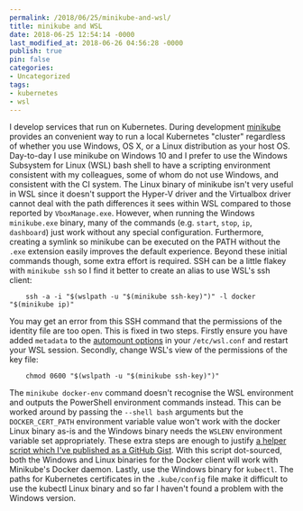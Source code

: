 ```yaml
---
permalink: /2018/06/25/minikube-and-wsl/
title: minikube and WSL
date: 2018-06-25 12:54:14 -0000
last_modified_at: 2018-06-26 04:56:28 -0000
publish: true
pin: false
categories:
- Uncategorized
tags:
- kubernetes
- wsl
---
```

I develop services that run on Kubernetes. During development [minikube](https://github.com/kubernetes/minikube) provides an convenient way to run a local Kubernetes "cluster" regardless of whether you use Windows, OS X, or a Linux distribution as your host OS. Day-to-day I use minikube on Windows 10 and I prefer to use the Windows Subsystem for Linux (WSL) bash shell to have a scripting environment consistent with my colleagues, some of whom do not use Windows, and consistent with the CI system. The Linux binary of minikube isn't very useful in WSL since it doesn't support the Hyper-V driver and the Virtualbox driver cannot deal with the path differences it sees within WSL compared to those reported by `VboxManage.exe`. However, when running the Windows `minikube.exe` binary, many of the commands (e.g. `start`, `stop`, `ip`, `dashboard`) just work without any special configuration. Furthermore, creating a symlink so minikube can be executed on the PATH without the `.exe` extension easily improves the default experience. Beyond these initial commands though, some extra effort is required. SSH can be a little flakey with `minikube ssh` so I find it better to create an alias to use WSL's ssh client:
  
        ssh -a -i "$(wslpath -u "$(minikube ssh-key)")" -l docker "$(minikube ip)"

You may get an error from this SSH command that the permissions of the identity file are too open. This is fixed in two steps. Firstly ensure you have added `metadata` to the [automount options](https://blogs.msdn.microsoft.com/commandline/2018/02/07/automatically-configuring-wsl/) in your `/etc/wsl.conf` and restart your WSL session. Secondly, change WSL's view of the permissions of the key file:
  
        chmod 0600 "$(wslpath -u "$(minikube ssh-key)")"

The `minikube docker-env` command doesn't recognise the WSL environment and outputs the PowerShell environment commands instead. This can be worked around by passing the `--shell bash` arguments but the `DOCKER_CERT_PATH` environment variable value won't work with the docker Linux binary as-is and the Windows binary needs the `WSLENV` environment variable set appropriately. These extra steps are enough to justify [a helper script which I've published as a GitHub Gist](https://gist.github.com/jstangroome/f45d7d746a7f440d9684de7bb2b7c07a). With this script dot-sourced, both the Windows and Linux binaries for the Docker client will work with Minikube's Docker daemon. Lastly, use the Windows binary for `kubectl`. The paths for Kubernetes certificates in the `.kube/config` file make it difficult to use the kubectl Linux binary and so far I haven't found a problem with the Windows version.
